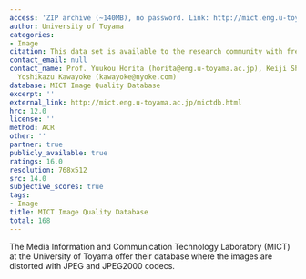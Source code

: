 ```yaml
---
access: 'ZIP archive (~140MB), no password. Link: http://mict.eng.u-toyama.ac.jp/toyama_database.zip'
author: University of Toyama
categories:
- Image
citation: This data set is available to the research community with free of charge.
contact_email: null
contact_name: Prof. Yuukou Horita (horita@eng.u-toyama.ac.jp), Keiji Shibata (shibata@eng.u-toyama.ac.jp),
  Yoshikazu Kawayoke (kawayoke@nyoke.com)
database: MICT Image Quality Database
excerpt: ''
external_link: http://mict.eng.u-toyama.ac.jp/mictdb.html
hrc: 12.0
license: ''
method: ACR
other: ''
partner: true
publicly_available: true
ratings: 16.0
resolution: 768x512
src: 14.0
subjective_scores: true
tags:
- Image
title: MICT Image Quality Database
total: 168
---
```


The Media Information and Communication Technology Laboratory (MICT) at the University of Toyama offer their database where the images are distorted with JPEG and JPEG2000 codecs.